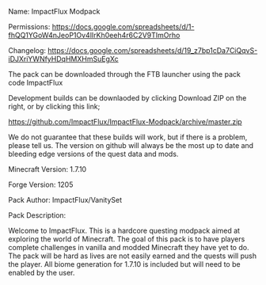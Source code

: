 Name: ImpactFlux Modpack

Permissions: https://docs.google.com/spreadsheets/d/1-fhQQ1YGoW4nJeoP1Ov4lIrKh0eeh4r6C2V9TImOrho

Changelog: https://docs.google.com/spreadsheets/d/19_z7bp1cDa7CiQqvS-iDJXriYWNfyHDqHMXHmSuEgXc

The pack can be downloaded through the FTB launcher using the pack code ImpactFlux

Development builds can be downlaoded by clicking Download ZIP on the right, or by clicking this link;

https://github.com/ImpactFlux/ImpactFlux-Modpack/archive/master.zip

We do not guarantee that these builds will work, but if there is a problem, please tell us. The version on github will always be the most up to date and bleeding edge versions of the quest data and mods.

Minecraft Version: 1.7.10

Forge Version: 1205

Pack Author: ImpactFlux/VanitySet

Pack Description:

Welcome to ImpactFlux.  This is a hardcore questing modpack aimed at exploring the world of Minecraft.  The goal of this pack is to have players complete challenges in vanilla and modded Minecraft they have yet to do. The pack will be hard as lives are not easily earned and the quests will push the player.  All biome generation for 1.7.10 is included but will need to be enabled by the user.  

